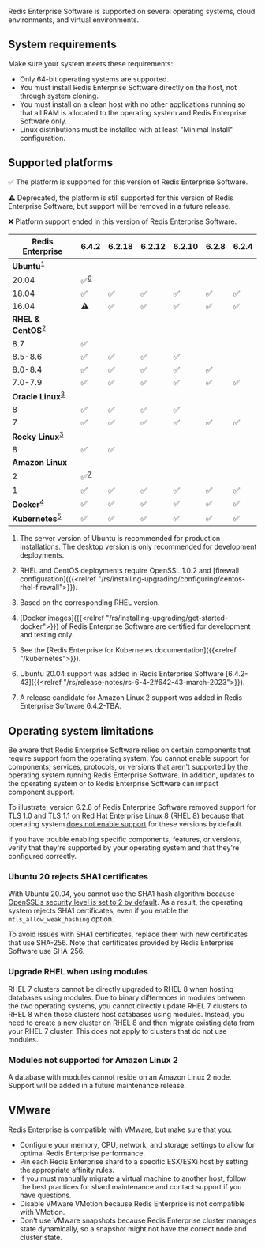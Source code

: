
Redis Enterprise Software is supported on several operating systems, cloud environments, and virtual environments.

## System requirements

Make sure your system meets these requirements:

- Only 64-bit operating systems are supported.
- You must install Redis Enterprise Software directly on the host, not through system cloning.
- You must install on a clean host with no other applications running so that all RAM is allocated to the operating system and Redis Enterprise Software  only.
- Linux distributions must be installed with at least "Minimal Install" configuration.

## Supported platforms

<span title="Check mark icon">&#x2705;</span> The platform is supported for this version of Redis Enterprise Software.

<span title="Warning icon">&#x26A0;&#xFE0F;</span> Deprecated, the platform is still supported for this version of Redis Enterprise Software, but support will be removed in a future release.

<span title="X icon">&#x274c;</span> Platform support ended in this version of Redis Enterprise Software.

| Redis Enterprise | 6.4.2 | 6.2.18 | 6.2.12 | 6.2.10 | 6.2.8 | 6.2.4 |
|------------------|-------|--------|--------|--------|--------|-------|
| **Ubuntu**<sup>[1](#table-note-1)</sup> |
| 20.04 | <span title="Supported">&#x2705;</span><sup>[6](#table-note-6)</sup> | | | | |
| 18.04 | <span title="Supported"><span title="Supported">&#x2705;</span></span> | <span title="Supported">&#x2705;</span> | <span title="Supported">&#x2705;</span> | <span title="Supported">&#x2705;</span> | <span title="Supported">&#x2705;</span> | <span title="Supported">&#x2705;</span> |
| 16.04 | <span title="Deprecated">&#x26A0;&#xFE0F;</span> | <span title="Supported">&#x2705;</span> | <span title="Supported">&#x2705;</span> | <span title="Supported">&#x2705;</span> | <span title="Supported">&#x2705;</span> | <span title="Supported">&#x2705;</span> |
| **RHEL & CentOS**<sup>[2](#table-note-2)</sup>
| 8.7 | <span title="Supported">&#x2705;</span> | | | | |
| 8.5-8.6 | <span title="Supported">&#x2705;</span> | <span title="Supported">&#x2705;</span> | <span title="Supported">&#x2705;</span> | <span title="Supported">&#x2705;</span> | | |
| 8.0-8.4 | <span title="Supported">&#x2705;</span> | <span title="Supported">&#x2705;</span> | <span title="Supported">&#x2705;</span> | <span title="Supported">&#x2705;</span> | <span title="Supported">&#x2705;</span> | |
| 7.0-7.9 | <span title="Supported">&#x2705;</span> | <span title="Supported">&#x2705;</span> | <span title="Supported">&#x2705;</span> | <span title="Supported">&#x2705;</span> | <span title="Supported">&#x2705;</span> | <span title="Supported">&#x2705;</span> |
| **Oracle Linux**<sup>[3](#table-note-3)</sup> |
| 8 | <span title="Supported">&#x2705;</span> | <span title="Supported">&#x2705;</span> | <span title="Supported">&#x2705;</span> | <span title="Supported">&#x2705;</span> | | |
| 7 | <span title="Supported">&#x2705;</span> | <span title="Supported">&#x2705;</span> | <span title="Supported">&#x2705;</span> | <span title="Supported">&#x2705;</span> | <span title="Supported">&#x2705;</span> | <span title="Supported">&#x2705;</span> |
| **Rocky Linux**<sup>[3](#table-note-3)</sup> |
| 8 | <span title="Supported">&#x2705;</span> | <span title="Supported">&#x2705;</span> | | | |
| **Amazon Linux** |
| 2 | <span title="Supported">&#x2705;</span><sup>[7](#table-note-7)</sup> | | | | |
| 1 | <span title="Supported">&#x2705;</span> | <span title="Supported">&#x2705;</span> | <span title="Supported">&#x2705;</span> | <span title="Supported">&#x2705;</span> | <span title="Supported">&#x2705;</span> | <span title="Supported">&#x2705;</span> |
| **Docker**<sup>[4](#table-note-4)</sup> | <span title="Supported">&#x2705;</span> | <span title="Supported">&#x2705;</span> | <span title="Supported">&#x2705;</span> | <span title="Supported">&#x2705;</span> | <span title="Supported">&#x2705;</span> | <span title="Supported">&#x2705;</span> |
| **Kubernetes**<sup>[5](#table-note-5)</sup> | <span title="Supported">&#x2705;</span> | <span title="Supported">&#x2705;</span> | <span title="Supported">&#x2705;</span> | <span title="Supported">&#x2705;</span> | <span title="Supported">&#x2705;</span> | <span title="Supported">&#x2705;</span> |

1. <a name="table-note-1" style="display: block; height: 80px; margin-top: -80px;"></a>The server version of Ubuntu is recommended for production installations. The desktop version is only recommended for development deployments.

2. <a name="table-note-2" style="display: block; height: 80px; margin-top: -80px;"></a>RHEL and CentOS deployments require OpenSSL 1.0.2 and [firewall configuration]({{<relref "/rs/installing-upgrading/configuring/centos-rhel-firewall">}}).

3. <a name="table-note-3" style="display: block; height: 80px; margin-top: -80px;"></a>Based on the corresponding RHEL version.

4. <a name="table-note-4" style="display: block; height: 80px; margin-top: -80px;"></a>
[Docker images]({{<relref "/rs/installing-upgrading/get-started-docker">}}) of Redis Enterprise Software are certified for development and testing only.

5. <a name="table-note-5" style="display: block; height: 80px; margin-top: -80px;"></a>See the [Redis Enterprise for Kubernetes documentation]({{<relref "/kubernetes">}}).

6. <a name="table-note-6" style="display: block; height: 80px; margin-top: -80px;"></a>Ubuntu 20.04 support was added in Redis Enterprise Software [6.4.2-43]({{<relref "/rs/release-notes/rs-6-4-2#642-43-march-2023">}}).

7. <a name="table-note-7" style="display: block; height: 80px; margin-top: -80px;"></a>A release candidate for Amazon Linux 2 support was added in Redis Enterprise Software 6.4.2-TBA.

## Operating system limitations

Be aware that Redis Enterprise Software relies on certain components that require support from the operating system.  You cannot enable support for components, services, protocols, or versions that aren't supported by the operating system running Redis Enterprise Software.  In addition, updates to the operating system or to Redis Enterprise Software can impact component support.

To illustrate, version 6.2.8 of Redis Enterprise Software removed support for TLS 1.0 and TLS 1.1 on Red Hat Enterprise Linux 8 (RHEL 8) because that operating system [does not enable support](https://access.redhat.com/documentation/en-us/red_hat_enterprise_linux/8/html/security_hardening/using-the-system-wide-cryptographic-policies_security-hardening) for these versions by default.  

If you have trouble enabling specific components, features, or versions, verify that they're supported by your operating system and that they're configured correctly.

### Ubuntu 20 rejects SHA1 certificates

With Ubuntu 20.04, you cannot use the SHA1 hash algorithm because [OpenSSL's security level is set to 2 by default](https://manpages.ubuntu.com/manpages/focal/man3/SSL_CTX_set_security_level.3ssl.html#notes). As a result, the operating system rejects SHA1 certificates, even if you enable the `mtls_allow_weak_hashing` option.

To avoid issues with SHA1 certificates, replace them with new certificates that use SHA-256. Note that certificates provided by Redis Enterprise Software use SHA-256.

### Upgrade RHEL when using modules

RHEL 7 clusters cannot be directly upgraded to RHEL 8 when hosting databases using modules.
Due to binary differences in modules between the two operating systems, you cannot directly update RHEL 7 clusters to RHEL 8 when those clusters host databases using modules. Instead, you need to create a new cluster on RHEL 8 and then migrate existing data from your RHEL 7 cluster. This does not apply to clusters that do not use modules.

### Modules not supported for Amazon Linux 2

A database with modules cannot reside on an Amazon Linux 2 node. Support will be added in a future maintenance release.

## VMware

Redis Enterprise is compatible with VMware, but make sure that you:

- Configure your memory, CPU, network, and storage settings to allow for optimal Redis Enterprise performance.
- Pin each Redis Enterprise shard to a specific ESX/ESXi host by setting the appropriate affinity rules.
- If you must manually migrate a virtual machine to another host, follow the best practices for shard maintenance and contact support if you have questions.
- Disable VMware VMotion because Redis Enterprise is not compatible with VMotion.
- Don't use VMware snapshots because Redis Enterprise cluster manages state dynamically, so a snapshot might not have the correct node and cluster state.
